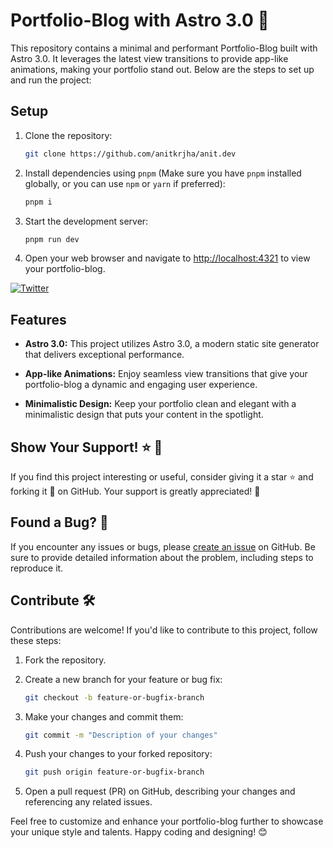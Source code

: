 # Portfolio-Blog with Astro 3.0 🚀

This repository contains a minimal and performant Portfolio-Blog built with Astro 3.0. It leverages the latest view transitions to provide app-like animations, making your portfolio stand out. Below are the steps to set up and run the project:

## Setup

1. Clone the repository:

   ```bash
   git clone https://github.com/anitkrjha/anit.dev
   ```

2. Install dependencies using `pnpm` (Make sure you have `pnpm` installed globally, or you can use `npm` or `yarn` if preferred):

   ```bash
   pnpm i
   ```

3. Start the development server:

   ```bash
   pnpm run dev
   ```

4. Open your web browser and navigate to [http://localhost:4321](http://localhost:4321) to view your portfolio-blog.

[![Twitter](https://img.shields.io/twitter/follow/anitkrjha?style=social)](https://twitter.com/_anitjha)
## Features

- **Astro 3.0:** This project utilizes Astro 3.0, a modern static site generator that delivers exceptional performance.

- **App-like Animations:** Enjoy seamless view transitions that give your portfolio-blog a dynamic and engaging user experience.

- **Minimalistic Design:** Keep your portfolio clean and elegant with a minimalistic design that puts your content in the spotlight.

## Show Your Support! :star: :fork_and_knife:

If you find this project interesting or useful, consider giving it a star :star: and forking it :fork_and_knife: on GitHub. Your support is greatly appreciated! 🙌

## Found a Bug? :bug:

If you encounter any issues or bugs, please [create an issue](https://github.com/anitkrjha/anit.dev/issues) on GitHub. Be sure to provide detailed information about the problem, including steps to reproduce it.

## Contribute :hammer_and_wrench:

Contributions are welcome! If you'd like to contribute to this project, follow these steps:

1. Fork the repository.

2. Create a new branch for your feature or bug fix:

   ```bash
   git checkout -b feature-or-bugfix-branch
   ```

3. Make your changes and commit them:

   ```bash
   git commit -m "Description of your changes"
   ```

4. Push your changes to your forked repository:

   ```bash
   git push origin feature-or-bugfix-branch
   ```

5. Open a pull request (PR) on GitHub, describing your changes and referencing any related issues.

Feel free to customize and enhance your portfolio-blog further to showcase your unique style and talents. Happy coding and designing! 😊

